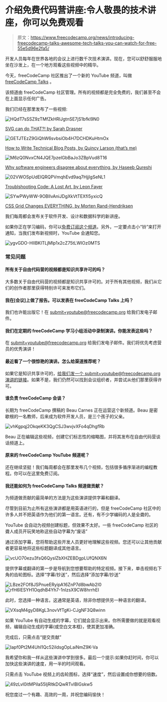# 介绍免费代码营讲座:令人敬畏的技术讲座，你可以免费观看

> 原文：<https://www.freecodecamp.org/news/introducing-freecodecamp-talks-awesome-tech-talks-you-can-watch-for-free-55e5d96e2fa5/>

开发人员每年在世界各地的会议上进行数千次技术演讲。现在，您可以舒舒服服地坐在沙发上，在一个地方观看这些视频中的精华。

今天，freeCodeCamp 社区推出了一个新的 YouTube 频道，叫做 [freeCodeCamp Talks](https://fcc.im/fcctalks) 。

该频道由 freeCodeCamp 社区管理。所有的视频都是完全免费的，我们甚至不会在上面显示任何广告。

我们已经在那里发布了一些视频:

![HQdT7sSSZ9zTMfZkHRlJgtnSE7jS1bfkl9N0](img/83deefe7810a9554df15f5f84813c100.png)

[SVG can do THAT?! by Sarah Drasner](https://fcc.im/2iAm5ES)

![GETJTEzZ9GiQhW6svbsiOb4H7DCHDKuHtmOx](img/aff3909cfda70eb42e6de0fb1ead4989.png)

[How to Write Technical Blog Posts, by Quincy Larson (that’s me)](https://fcc.im/2hKUbq0)

![M6zQ0NvxCN4JQE7pzelGbBaJo3ZBpVud8T16](img/ef9433e6db54574b97769ace10539bfa.png)

[Why software engineers disagree about everything, by Haseeb Qureshi](https://fcc.im/2zxO9AN)

![02VWOSpUdEIQRQPVmqhEvd9aq7HjjlgSeNL1](img/f1bbc91bc81c3a0f8c1291196951262f.png)

[Troublshooting Code: A Lost Art, by Leon Fayer](https://fcc.im/2iArVG9)

![SYwPWyWW-9OBIlvAniJDgXkVtTEXfi5yxicQ](img/6fb2832dea88da32fd79923412acf85c.png)

[CSS Grid Changes EVERYTHING, by Morten Rand-Hendriksen](https://fcc.im/2zsLDxt)

我们每周都会发布关于软件开发、设计和数据科学的新讲座。

如果你正在学习编码，你可以[免费订阅这个频道](https://fcc.im/fcctalks)。另外，一定要点击小“铃”来打开通知，当我们发布新视频时，YouTube 会通知您。

![ygvGDO-HIIBKITLjMlp1x2cZ75tLWIOz0MTS](img/91e3d4a3525daf8a04453952b9b747aa.png)

### 常见问题

#### 所有关于自由代码营的视频都是知识共享许可的吗？

大多数关于自由代码营的视频都是知识共享许可的。对于所有其他视频，我们从它们的创作者那里获得特别许可来发布它们。

#### 我在[会议]上做了报告。可以发表在 freeCodeCamp Talks 上吗？

我们也许能出版它！在 submit+youtube@freecodecamp.org 给我们发电子邮件。

#### 我们在定期的 freeCodeCamp 学习小组活动中录制演讲。你能发表这些吗？

在 submit+youtube@freecodecamp.org 给我们发电子邮件。我们将优先考虑营员的优秀演讲！

#### 最近看了一个很惊艳的演讲。怎么给渠道推荐呢？

如果它是知识共享许可的，[给我们发一个 submit+youtube@freecodecamp.org 演讲的链接](http://submit+youtube@freecodecamp.org)。如果不是，我们仍然可以找到会议组织者，并尝试从他们那里获得许可。

#### 谁负责 freeCodeCamp 会谈？

长期为 freeCodeCamp 撰稿的 Beau Carnes 正在运营这个新频道。Beau 是密歇根的一名教师，后来成为软件开发人员，是三个孩子的父亲。

![vhKgpqj2OkqeKK3QgCSJ3wvjvXFo4qDhgfRb](img/a262cb441aeac3409b003eb11a8af747.png)

Beau 正在编辑这些视频，创建它们标志性的缩略图，并将其发布在自由代码营谈话频道上。

#### 原来的 freeCodeCamp YouTube 频道呢？

还在继续坚挺！我们每周都会在那里发布几个视频，包括很多循序渐进的编程教程。你可以在这里免费订阅。

#### 我还能如何为 freeCodeCamp Talks 频道做贡献？

为频道做贡献的最简单的方法是为这些演讲提供字幕和翻译。

尽管到目前为止所有这些演讲都是用英语进行的，但是 freeCodeCamp 社区中的许多人并不把英语作为他们的第一语言。还有，有不少学编码的人是全聋的。

YouTube 会自动为视频创建标题，但效果不太好。一些 freeCodeCamp 社区的聋人成员开玩笑地称这些自动字幕为“废话”

通过添加字幕，您将帮助这些开发人员更好地理解这些视频。您还可以让其他贡献者更容易地将这些标题翻译成其他语言。

![vcUO70ezu3fsQ6QyslZbXHZEBDgpLUfQNX6N](img/3ec924c88d7da81d033fb317c7b20045.png)

提供字幕或翻译的第一步是导航到您想要帮助的特定视频。接下来，单击视频右下角的齿轮图标。选择“字幕/抄送”，然后选择“添加字幕/抄送”

![LBze2FOf8JSPnueERyipA16ZnP7d8bwAb2I0](img/d20715e571fd1b5fb1540557621408c6.png)![rfH6lESYH1OqdhB4Yh7-1nlzsX9CW8hrrhEI](img/620770ef5ed683fab225a1d1315e5be9.png)

此时，您选择一种语言。这通常是英语，除非你想提供另一种语言的翻译。

![VXsqM4gyD8KgL3novVfTgKi-CJgNF3Q8winn](img/ae4d057f54d2654ce72a2ed65ca177bc.png)

如果 YouTube 有自动生成的字幕，它们就会显示出来。你所需要做的就是观看视频，编辑自动生成的字幕(或空白文本框)，使其更加准确。

完成后，只需点击“提交贡献”

![Iapf0Pt2M4Uhl1Qc52iIdsgOpLaiNmZ9K-Va](img/8d53e5b55cd2d3460c146b6376d525fc.png)

我希望你和我一样从这些演讲中学到很多。最后一个提示:如果你赶时间，你可以加快这些演讲的速度，用一半的时间观看。

只需点击 YouTube 视频上的齿轮图标，选择“速度”，然后设置成你想要的倍数。

![49zLvl0itMPiIa55IjRltkDQwRTvIBIGskw5](img/a18a655b50201fa59c5d1cad9c9c57a6.png)

祝您度过一个有趣、高效的一周，并祝您编码愉快！